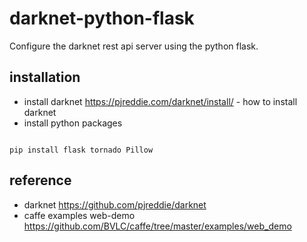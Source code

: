 # darknet-python-flask
Configure the darknet rest api server using the python flask.

## installation
* install darknet
<https://pjreddie.com/darknet/install/> - how to install darknet
* install python packages
<pre><code>
pip install flask tornado Pillow
</code></pre>

## reference
* darknet <https://github.com/pjreddie/darknet>
* caffe examples web-demo <https://github.com/BVLC/caffe/tree/master/examples/web_demo>
